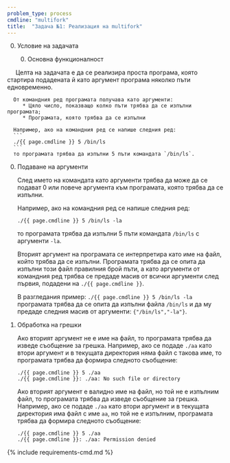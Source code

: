 ```yaml
---
problem_type: process
cmdline: "multifork"
title:  "Задача №1: Реализация на multifork"
---
```

0. Условие на задачата

   0. Основна функционалност

      Целта на задачата е да се реализира проста програма, която стартира подадената й като аргумент програма няколко пъти едновременно.

      От командния ред програмата получава като аргументи:
         * Цяло число, показващо колко пъти трябва да се изпълни програмата;
         * Програмата, която трябва да се изпълни

      Например, ако на командния ред се напише следния ред:
      ```
      ./{{ page.cmdline }} 5 /bin/ls
      ```
      то програмата трябва да изпълни 5 пъти командата `/bin/ls`.

   0. Подаване на аргументи

      След името на командата като аргументи трябва да може да се подават 0 или повече аргумента към програмата, която трябва да се изпълни.

      Например, ако на командния ред се напише следния ред:
      ```
      ./{{ page.cmdline }} 5 /bin/ls -la
      ```
      то програмата трябва да изпълни 5 пъти командата `/bin/ls` с аргументи `-la`.

      Вторият аргумент на програмата се интерпретира като име на файл, който трябва да се изпълни. Програмата трябва да се опита да изпълни този файл правилния брой пъти, а като аргументи от командния ред трябва се предаде масив от всички аргументи след първия, подадени на `./{{ page.cmdline }}`.

      В разгледания пример: `./{{ page.cmdline }} 5 /bin/ls -la` програмата трябва да се опита да изпълни файла `/bin/ls` и да му предаде следния масив от аргументи: `{"/bin/ls","-la"}`.

   0. Обработка на грешки

      Ако вторият аргумент не е име на файл, то програмата трябва да изведе съобщение за грешка. Например, ако се подаде `./aa` като втори аргумент и в текущата директория няма файл с такова име, то програмата трябва да формира следното съобщение:
      ```
      ./{{ page.cmdline }} 5 ./aa
      ./{{ page.cmdline }}: ./aa: No such file or directory
      ```

      Ако вторият аргумент е валидно име на файл, но той не е изпълним файл, то програмата трябва да изведе съобщение за грешка. Например, ако се подаде `./aa` като втори аргумент и в текущата директория има файл с име `aa`, но той не е изпълним, програмата трябва да формира следното съобщение:
      ```
      ./{{ page.cmdline }} 5 ./aa
      ./{{ page.cmdline }}: ./aa: Permission denied
      ```

{% include requirements-cmd.md %}
